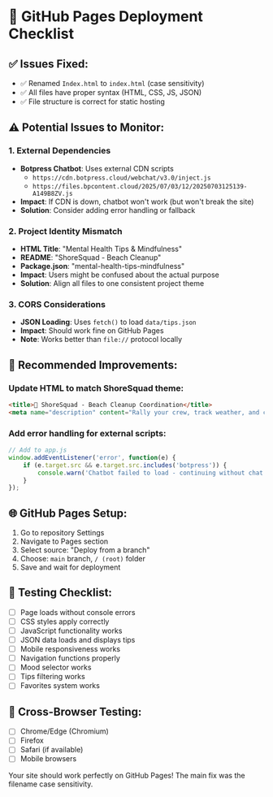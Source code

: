 # 🚀 GitHub Pages Deployment Checklist

## ✅ **Issues Fixed:**
- ✅ Renamed `Index.html` to `index.html` (case sensitivity)
- ✅ All files have proper syntax (HTML, CSS, JS, JSON)
- ✅ File structure is correct for static hosting

## ⚠️ **Potential Issues to Monitor:**

### 1. **External Dependencies**
- **Botpress Chatbot**: Uses external CDN scripts
  - `https://cdn.botpress.cloud/webchat/v3.0/inject.js`
  - `https://files.bpcontent.cloud/2025/07/03/12/20250703125139-A149B8ZV.js`
- **Impact**: If CDN is down, chatbot won't work (but won't break the site)
- **Solution**: Consider adding error handling or fallback

### 2. **Project Identity Mismatch**
- **HTML Title**: "Mental Health Tips & Mindfulness"
- **README**: "ShoreSquad - Beach Cleanup"
- **Package.json**: "mental-health-tips-mindfulness"
- **Impact**: Users might be confused about the actual purpose
- **Solution**: Align all files to one consistent project theme

### 3. **CORS Considerations**
- **JSON Loading**: Uses `fetch()` to load `data/tips.json`
- **Impact**: Should work fine on GitHub Pages
- **Note**: Works better than `file://` protocol locally

## 🔧 **Recommended Improvements:**

### Update HTML to match ShoreSquad theme:
```html
<title>🌊 ShoreSquad - Beach Cleanup Coordination</title>
<meta name="description" content="Rally your crew, track weather, and coordinate beach cleanups with ShoreSquad">
```

### Add error handling for external scripts:
```javascript
// Add to app.js
window.addEventListener('error', function(e) {
    if (e.target.src && e.target.src.includes('botpress')) {
        console.warn('Chatbot failed to load - continuing without chat features');
    }
});
```

## 🌐 **GitHub Pages Setup:**
1. Go to repository Settings
2. Navigate to Pages section
3. Select source: "Deploy from a branch"
4. Choose: `main` branch, `/ (root)` folder
5. Save and wait for deployment

## 🧪 **Testing Checklist:**
- [ ] Page loads without console errors
- [ ] CSS styles apply correctly
- [ ] JavaScript functionality works
- [ ] JSON data loads and displays tips
- [ ] Mobile responsiveness works
- [ ] Navigation functions properly
- [ ] Mood selector works
- [ ] Tips filtering works
- [ ] Favorites system works

## 📱 **Cross-Browser Testing:**
- [ ] Chrome/Edge (Chromium)
- [ ] Firefox
- [ ] Safari (if available)
- [ ] Mobile browsers

Your site should work perfectly on GitHub Pages! The main fix was the filename case sensitivity.
